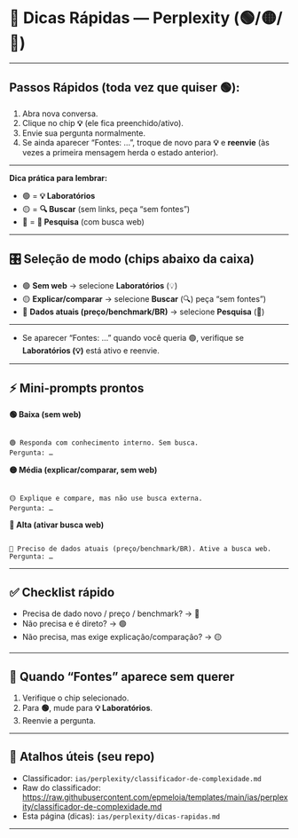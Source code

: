 # 📓 Dicas Rápidas — Perplexity (🟢/🟡/🔴)

---

## **Passos Rápidos (toda vez que quiser 🟢):**

1. Abra nova conversa.
2. Clique no chip **💡** (ele fica preenchido/ativo).
3. Envie sua pergunta normalmente.
4. Se ainda aparecer “Fontes: …”, troque de novo para **💡** e **reenvie** (às vezes a primeira mensagem herda o estado anterior).

---

**Dica prática para lembrar:**

- 🟢 = **💡 Laboratórios**
- 🟡 = **🔍 Buscar** (sem links, peça “sem fontes”)
- 🔴 = **🔀 Pesquisa** (com busca web)

---

## 🎛 Seleção de modo (chips abaixo da caixa)
- 🟢 **Sem web** → selecione **Laboratórios** (💡)
- 🟡 **Explicar/comparar** → selecione **Buscar** (🔍) peça “sem fontes”)
- 🔴 **Dados atuais (preço/benchmark/BR)** → selecione **Pesquisa** (🔀)

---

- Se aparecer “Fontes: …” quando você queria 🟢, verifique se **Laboratórios (💡)** está ativo e reenvie.

---

## ⚡ Mini-prompts prontos

**🟢 Baixa (sem web)**
```

🟢 Responda com conhecimento interno. Sem busca.
Pergunta: …

```

**🟡 Média (explicar/comparar, sem web)**
```

🟡 Explique e compare, mas não use busca externa.
Pergunta: …

```

**🔴 Alta (ativar busca web)**
```

🔴 Preciso de dados atuais (preço/benchmark/BR). Ative a busca web.
Pergunta: …

```

---

## ✅ Checklist rápido
- Precisa de dado novo / preço / benchmark? → 🔴
- Não precisa e é direto? → 🟢  
- Não precisa, mas exige explicação/comparação? → 🟡

---

## 🧰 Quando “Fontes” aparece sem querer
1) Verifique o chip selecionado.  
2) Para **🟢**, mude para **💡 Laboratórios**.  
3) Reenvie a pergunta.

---

## 🔗 Atalhos úteis (seu repo)
- Classificador: `ias/perplexity/classificador-de-complexidade.md`  
- Raw do classificador:  
  https://raw.githubusercontent.com/epmeloia/templates/main/ias/perplexity/classificador-de-complexidade.md
- Esta página (dicas): `ias/perplexity/dicas-rapidas.md`

---
